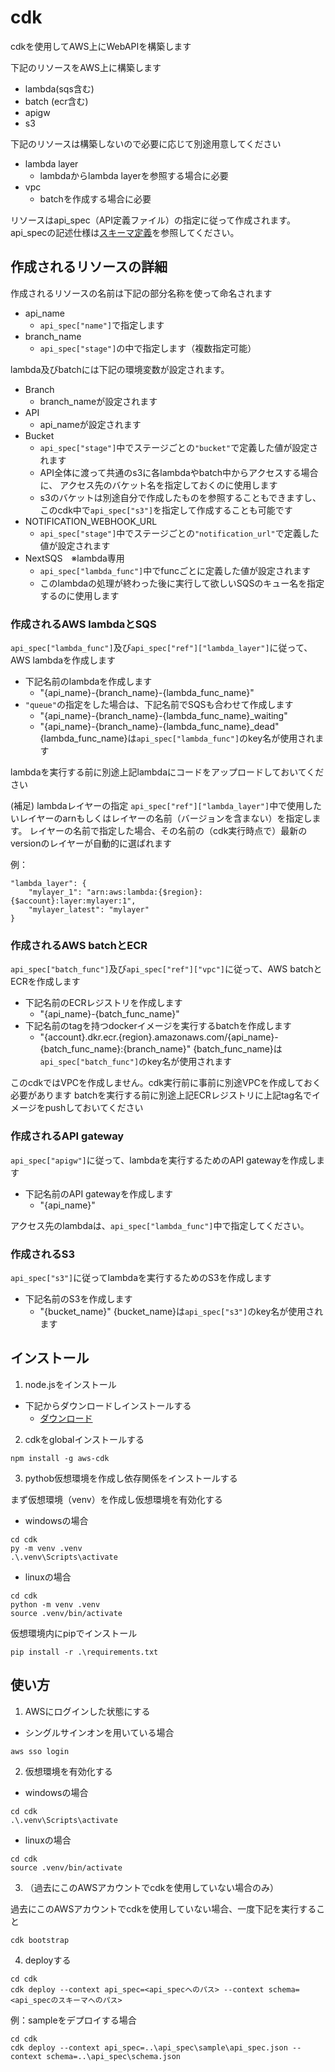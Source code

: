 # cdk
cdkを使用してAWS上にWebAPIを構築します

下記のリソースをAWS上に構築します
- lambda(sqs含む)
- batch (ecr含む)
- apigw
- s3

下記のリソースは構築しないので必要に応じて別途用意してください
- lambda layer
  - lambdaからlambda layerを参照する場合に必要
- vpc
  - batchを作成する場合に必要

リソースはapi_spec（API定義ファイル）の指定に従って作成されます。
api_specの記述仕様は[スキーマ定義](../api_spec/schema.json)を参照してください。

## 作成されるリソースの詳細

作成されるリソースの名前は下記の部分名称を使って命名されます
- api_name
  - `api_spec["name"]`で指定します
- branch_name
  - `api_spec["stage"]`の中で指定します（複数指定可能）

lambda及びbatchには下記の環境変数が設定されます。

- Branch
  - branch_nameが設定されます
- API
  - api_nameが設定されます
- Bucket
  - `api_spec["stage"]`中でステージごとの`"bucket"`で定義した値が設定されます
  - API全体に渡って共通のs3に各lambdaやbatch中からアクセスする場合に、
    アクセス先のバケット名を指定しておくのに使用します
  - s3のバケットは別途自分で作成したものを参照することもできますし、
    このcdk中で`api_spec["s3"]`を指定して作成することも可能です
- NOTIFICATION_WEBHOOK_URL
  - `api_spec["stage"]`中でステージごとの`"notification_url"`で定義した値が設定されます
- NextSQS　※lambda専用
  - `api_spec["lambda_func"]`中でfuncごとに定義した値が設定されます
  - このlambdaの処理が終わった後に実行して欲しいSQSのキュー名を指定するのに使用します


### 作成されるAWS lambdaとSQS
`api_spec["lambda_func"]`及び`api_spec["ref"]["lambda_layer"]`に従って、AWS lambdaを作成します
- 下記名前のlambdaを作成します
  - "{api_name}-{branch_name}-{lambda_func_name}"
- `"queue"`の指定をした場合は、下記名前でSQSも合わせて作成します
  - "{api_name}-{branch_name}-{lambda_func_name}_waiting"
  - "{api_name}-{branch_name}-{lambda_func_name}_dead"
{lambda_func_name}は`api_spec["lambda_func"]`のkey名が使用されます

lambdaを実行する前に別途上記lambdaにコードをアップロードしておいてください

(補足) lambdaレイヤーの指定
`api_spec["ref"]["lambda_layer"]`中で使用したいレイヤーのarnもしくはレイヤーの名前（バージョンを含まない）を指定します。
レイヤーの名前で指定した場合、その名前の（cdk実行時点で）最新のversionのレイヤーが自動的に選ばれます

例：
```
"lambda_layer": {
    "mylayer_1": "arn:aws:lambda:{$region}:{$account}:layer:mylayer:1",
    "mylayer_latest": "mylayer"
}
```

### 作成されるAWS batchとECR
`api_spec["batch_func"]`及び`api_spec["ref"]["vpc"]`に従って、AWS batchとECRを作成します
- 下記名前のECRレジストリを作成します
  - "{api_name}-{batch_func_name}"
- 下記名前のtagを持つdockerイメージを実行するbatchを作成します
  - "{account}.dkr.ecr.{region}.amazonaws.com/{api_name}-{batch_func_name}:{branch_name}"
{batch_func_name}は`api_spec["batch_func"]`のkey名が使用されます

このcdkではVPCを作成しません。cdk実行前に事前に別途VPCを作成しておく必要があります
batchを実行する前に別途上記ECRレジストリに上記tag名でイメージをpushしておいてください

### 作成されるAPI gateway
`api_spec["apigw"]`に従って、lambdaを実行するためのAPI gatewayを作成します
- 下記名前のAPI gatewayを作成します
  - "{api_name}"

アクセス先のlambdaは、`api_spec["lambda_func"]`中で指定してください。

### 作成されるS3
`api_spec["s3"]`に従ってlambdaを実行するためのS3を作成します
- 下記名前のS3を作成します
  - "{bucket_name}"
{bucket_name}は`api_spec["s3"]`のkey名が使用されます


## インストール

1. node.jsをインストール

- 下記からダウンロードしインストールする
  - [ダウンロード](https://nodejs.org/en/download/)

2. cdkをglobalインストールする

```
npm install -g aws-cdk
```

3. pythob仮想環境を作成し依存関係をインストールする

まず仮想環境（venv）を作成し仮想環境を有効化する

- windowsの場合
```
cd cdk
py -m venv .venv
.\.venv\Scripts\activate
```

- linuxの場合
```
cd cdk
python -m venv .venv
source .venv/bin/activate
```

仮想環境内にpipでインストール

```
pip install -r .\requirements.txt
```

## 使い方


1. AWSにログインした状態にする

- シングルサインオンを用いている場合
```
aws sso login
```

2. 仮想環境を有効化する

- windowsの場合
```
cd cdk
.\.venv\Scripts\activate
```

- linuxの場合
```
cd cdk
source .venv/bin/activate
```

3. （過去にこのAWSアカウントでcdkを使用していない場合のみ）

過去にこのAWSアカウントでcdkを使用していない場合、一度下記を実行すること

```
cdk bootstrap
```

4. deployする

```
cd cdk
cdk deploy --context api_spec=<api_specへのパス> --context schema=<api_specのスキーマへのパス>
```

例：sampleをデプロイする場合
```
cd cdk
cdk deploy --context api_spec=..\api_spec\sample\api_spec.json --context schema=..\api_spec\schema.json
```
